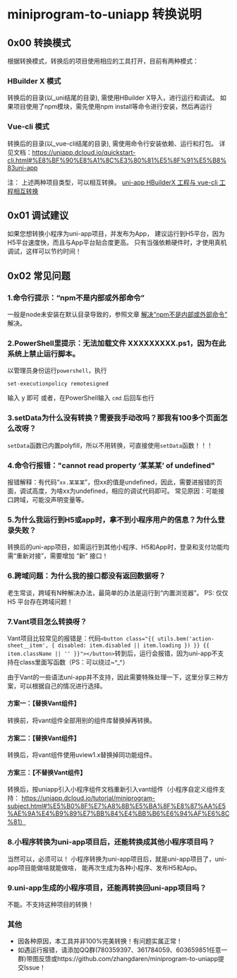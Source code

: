 # miniprogram-to-uniapp 转换说明

## 0x00 转换模式
根据转换模式，转换后的项目使用相应的工具打开，目前有两种模式：

### HBuilder X 模式
转换后的目录(以_uni结尾的目录), 需使用HBuilder X导入，进行运行和调试。
如果项目使用了npm模块，需先使用npm install等命令进行安装，然后再运行

### Vue-cli 模式
转换后的目录(以_vue-cli结尾的目录), 需使用命令行安装依赖、运行和打包。
详见文档：https://uniapp.dcloud.io/quickstart-cli.html#%E8%BF%90%E8%A1%8C%E3%80%81%E5%8F%91%E5%B8%83uni-app

注：
上述两种项目类型，可以相互转换。
[uni-app HBuilderX 工程与 vue-cli 工程相互转换](https://ask.dcloud.net.cn/article/35750)


## 0x01 调试建议
如果您想转换小程序为uni-app项目，并发布为App，
建议运行到H5平台，因为H5平台速度快，而且与App平台贴合度更高。
只有当强依赖硬件时，才使用真机调试，这样可以节约时间！


## 0x02 常见问题
### 1.命令行提示：“npm不是内部或外部命令”
一般是node未安装在默认目录导致的，参照文章 [解决“npm不是内部或外部命令“](https://www.cnblogs.com/ldq678/p/10291824.html) 解决。


### 2.PowerShell里提示：无法加载文件 XXXXXXXXX.ps1，因为在此系统上禁止运行脚本。
以管理员身份运行`powershell`，执行
```
set-executionpolicy remotesigned
```
输入 y 即可
或者，在PowerShell输入 `cmd` 后回车也行


### 3.setData为什么没有转换？需要我手动改吗？那我有100多个页面怎么改呀？
`setData`函数已内置polyfill，所以不用转换，可直接使用`setData`函数！！！


### 4.命令行报错："cannot read property ‘某某某’ of undefined"
报错解释：有代码“`xx.某某某`”，但xx的值是undefined，因此，需要进报错的页面，调试高度，为啥xx为undefined，相应的调试代码即可。
常见原因：可能接口跨域，可能没声明变量等。


### 5.为什么我运行到H5或app时，拿不到小程序用户的信息？为什么登录失败？
转换后的uni-app项目，如需运行到其他小程序、H5和App时，登录和支付功能均需“重新对接”，需要增加 “新” 接口！


### 6.跨域问题：为什么我的接口都没有返回数据呀？
老生常谈，跨域有N种解决办法，最简单的办法是运行到“内置浏览器”。
PS: 仅仅 H5 平台存在跨域问题！


### 7.Vant项目怎么转换呀？

Vant项目比较常见的报错是：代码`<button class="{{ utils.bem('action-sheet__item', { disabled: item.disabled || item.loading }) }} {{ item.className || '' }}"></button>`转到后，运行会报错，因为uni-app不支持在class里面写函数（PS：可以绕过~^_^）

由于Vant的一些语法uni-app并不支持，因此需要特殊处理一下，这里分享三种方案，可以根据自己的情况进行选择。

#### 方案一：【替换Vant组件】
转换前，将vant组件全部用别的组件库替换掉再转换。

#### 方案二：【替换Vant组件】
转换后，将vant组件使用uview1.x替换掉同功能组件。

#### 方案三：【不替换Vant组件】
转换后，按uniapp引入小程序组件文档重新引入vant组件（小程序自定义组件支持：
https://uniapp.dcloud.io/tutorial/miniprogram-subject.html#%E5%B0%8F%E7%A8%8B%E5%BA%8F%E8%87%AA%E5%AE%9A%E4%B9%89%E7%BB%84%E4%BB%B6%E6%94%AF%E6%8C%81）


### 8.小程序转换为uni-app项目后，还能转换成其他小程序项目吗？
当然可以，必须可以！
小程序转换为uni-app项目后，就是uni-app项目了，uni-app项目能做啥就能做啥，
能再次生成为各种小程序、发布H5和App。


### 9.uni-app生成的小程序项目，还能再转换回uni-app项目吗？
不能。不支持这种项目的转换！


### 其他
- 因各种原因，本工具并非100%完美转换！有问题实属正常！
- 如遇运行报错，请添加QQ群(780359397、361784059、603659851任意一群)带图反馈或https://github.com/zhangdaren/miniprogram-to-uniapp提交Issue！
